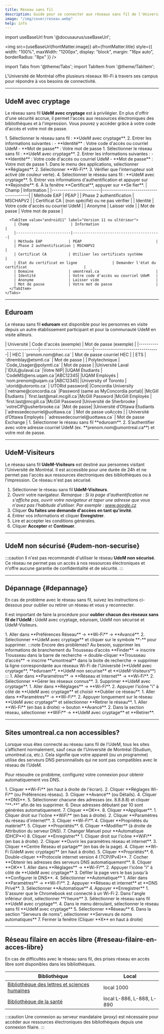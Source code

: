 ```yaml
---
title: Réseau sans fil
description: Guide pour se connecter aux réseaux sans fil de l'Université de Montréal.
image: "/img/cover/reseau.webp"
help: info
---
```


import useBaseUrl from '@docusaurus/useBaseUrl';

<img 
  src={useBaseUrl(frontMatter.image)} 
  alt={frontMatter.title} 
  style={{
    width: "100%",
    maxWidth: "1200px",
    display: "block",
    margin: "16px auto",
    borderRadius: "8px"
  }} 
/>


import Tabs from '@theme/Tabs';
import TabItem from '@theme/TabItem';

L'Université de Montréal offre plusieurs réseaux Wi-Fi à travers ses campus pour répondre à vos besoins de connectivité.

---

## UdeM avec cryptage

Le réseau sans fil **UdeM avec cryptage** est à privilégier. En plus d'offrir d'une sécurité accrue, il permet l'accès aux ressources électroniques des bibliothèques et à l'impression. Vous pouvez y accéder grâce à votre code d'accès et votre mot de passe.

<Tabs groupId="os-wifi-udem">
  <TabItem value="macos" label="macOS">
    1. Sélectionner le réseau sans fil : **UdeM avec cryptage**.  
    2. Entrer les informations suivantes :  
       - **Identité** : Votre code d'accès ou courriel UdeM  
       - **Mot de passe** : Votre mot de passe
  </TabItem>

  <TabItem value="windows" label="Windows">
    1. Sélectionner le réseau sans fil : **UdeM avec cryptage**.  
    2. Entrer les informations suivantes :  
       - **Identité** : Votre code d'accès ou courriel UdeM  
       - **Mot de passe** : Votre mot de passe  
  </TabItem>

  <TabItem value="ios" label="iOS">
    1. Dans le menu des applications, sélectionner **Réglages**.  
    2. Sélectionner **Wi-Fi**.  
    3. Vérifier que l’interrupteur soit activé (de couleur verte).
    4. Sélectionner le réseau sans fil : **UdeM avec cryptage**.  
    5. Entrer vos informations d'authentification et appuyer sur **Rejoindre**.  
    6. À la fenêtre **Certificat**, appuyer sur **Se fier**.  
  </TabItem>

  <TabItem value="android" label="Android">
    <Tabs>
      <TabItem value="android10" label="Version 10 ou antérieur">
        | Champ                   | Information                            |
        |-------------------------|----------------------------------------|
        | Méthode EAP            | PEAP                                  |
        | Phase 2 authentification | MSCHAPV2                             |
        | Certificat CA          | (non spécifié) ou ne pas vérifier     |
        | Identité               | Votre code d'accès ou courriel UdeM   |
        | Anonyme                | Laisser vide                          |
        | Mot de passe           | Votre mot de passe                    |
      </TabItem>

      <TabItem value="android11" label="Version 11 ou ultérieur">
        | Champ                   | Information                            |
        |-------------------------|----------------------------------------|
        | Méthode EAP            | PEAP                                  |
        | Phase 2 authentification | MSCHAPV2                             |
        | Certificat CA          | Utiliser les certificats système       |
        | État du certificat en ligne                | Demander l'état du certificat                          |
        | Domaine                | umontreal.ca                          |
        | Identité               | Votre code d'accès ou courriel UdeM   |
        | Anonyme                | Laisser vide                          |
        | Mot de passe           | Votre mot de passe                    |
      </TabItem>
    </Tabs>
  </TabItem>
</Tabs>

---

## Eduroam

Le réseau sans fil **eduroam** est disponible pour les personnes en visite depuis un autre établissement participant et pour la communauté UdeM en visite ailleurs.

<Tabs groupId="eduroam-access">
  <TabItem value="visitors" label="Visiteurs à l'UdeM">
    | Université                | Code d'accès (exemple)    | Mot de passe (exemple)         |
    |---------------------------|---------------------------|---------------------------------|
    | HEC                      | `prenom.nom@hec.ca`        | Mot de passe courriel HEC      |
    | ETS                      | `dtremblay@etsmtl.ca`      | Mot de passe                   |
    | Polytechnique            | `Code_Usager@polymtl.ca`   | Mot de passe                   |
    |Université Laval |`IDUL@ulaval.ca` |Votre NIP|
        |UQAM Étudiants | `CodeMS@ens.uqam.ca`|ABC12345|
        |UQAM Employés | `nom.prenom@uqam.ca`|ABC12345|
        |University of Toronto | `utorid@utoronto.ca`  | UTORid password|
        |Concordia University |`netname@concordia.ca` |Password (same as MyConcordia portal)|
        |McGill Étudiants | `first.last@mail.mcgill.ca`|McGill Password
        |McGill Employés | `first.last@mcgill.ca`|McGill Password
        |Université de Sherbrooke | `votreCIP@usherbrooke.ca` |Mot de passe|
        |Université d’Ottawa Étudiants |`adressedecourriel@uottawa.ca` | Mot de passe uoAccès |
        | Université d’Ottawa Employés | `adressedecourriel@uottawa.ca` | Mot de passe Exchange |
  </TabItem>

  <TabItem value="udem-visiting" label="Communauté UdeM en visite ailleurs">
    1. Sélectionner le réseau sans fil **eduroam**.  
    2. S’authentifier avec votre adresse courriel UdeM (ex. **prenom.nom@umontreal.ca**) et votre mot de passe.
  </TabItem>
</Tabs>

---

## UdeM-Visiteurs

Le réseau sans fil **UdeM-Visiteurs** est destiné aux personnes visitant l'Université de Montréal. Il est accessible pour une durée de 24h et ne permet pas l'accès aux ressources électroniques des bibliothèques ou à l'impression. Ce réseau n'est pas sécurisé.

 1. Sélectionner le réseau sans fil **UdeM-Visiteurs**.
 2. Ouvrir votre navigateur.
 *Remarque : Si la page d'authentification ne s'affiche pas, ouvrir votre navigateur et taper une adresse que vous n'avez pas l'habitude d'utiliser. Par exemple : www.google.cz*
 3. Cliquer **Ou faites une demande d'accèes en tant qu'invité**.
 4. Entrer vos informations et cliquer **Enregistrer**.
 5. Lire et accepter les conditions générales.
 6. Cliquer **Accepter** et **Continuer**. 

---

## UdeM non sécurisé {#udem-non-securise}

:::caution
Il n'est pas recommandé d'utiliser le réseau **UdeM non sécurisé**. Ce réseau ne permet pas un accès à nos ressources électroniques et n'offre aucune garantie de confidentialité et de sécurité.
:::

---

## Dépannage {#depannage}

En cas de problème avec le réseau sans fil, suivez les instructions ci-dessous pour oublier ou retirer un réseau et vous y reconnecter. 

Il est important de faire la procédure pour **oublier chacun des réseaux sans fil de l'UdeM :** UdeM avec cryptage, eduroam, UdeM non sécurisé et UdeM-Visiteurs.

<Tabs groupId="os-troubleshoot">
  <TabItem value="macos" label="macOS">
    1. Aller dans **Préférences Réseau** → **Wi-Fi** → **Avancé**.  
    2. Sélectionner **UdeM avec cryptage** et cliquer sur le symbole **-** pour supprimer.  
    :::note
    Encore des problèmes? Au besoin, supprimer les informations de branchement du Trousseau d’accès
    **Finder** → inscrire Trousseau dans la barre de recherche → double-cliquer **Trousseau d’accès** → inscrire
    **umontreal** dans la boite de recherche → supprimer la ligne correspondante aux réseaux Wi-Fi de l'Université (**UdeM avec cryptage**, **eduroam**, **UdeM non securise** et **UdeM-Visiteurs**)
    :::
  </TabItem>

  <TabItem value="windows" label="Windows">
    1. Aller dans **Paramètres** → **Réseau et Internet** → **Wi-Fi**.  
    2. Sélectionner **Gérer les réseaux connus**.  
    3. Supprimer **UdeM avec cryptage**.
  </TabItem>

  <TabItem value="ios" label="iOS">
    1. Aller dans **Réglages** → **Wi-Fi**.  
    2. Appuyer l'icône "i" à côté de **UdeM avec cryptage** et choisir **Oublier ce réseau**.
  </TabItem>

  <TabItem value="android" label="Android">
    1. Aller dans **Paramètres** → **Wi-Fi**.  
    2. Appuyer longuement sur le réseau **UdeM avec cryptage** et sélectionner **Retirer le réseau**.
  </TabItem>

  <TabItem value="chromebook" label="Chromebook">
    1. Aller **Wi-Fi** (en bas à droite) →  bouton **Avancé**.
    2. Dans la section réseau, sélectionner **WiFi** → **UdeM avec cryptage** et **Retirer**.
  </TabItem>
</Tabs>

---

## Sites umontreal.ca non accessibles?

Lorsque vous êtes connecté au réseau sans fil de l’UdeM, tous les sites s’affichent normalement, sauf ceux de l’Université de Montréal (Studium, umontreal.ca, etc.). Cela signifie que votre appareil (ou un programme) utilise des serveurs DNS personnalisés qui ne sont pas compatibles avec le réseau de l’UdeM.

Pour résoudre ce problème, configurez votre connexion pour obtenir automatiquement vos DNS.

<Tabs groupId="os-troubleshoot-2">
  <TabItem value="macos" label="macOS">
    1. Cliquer **Wi-Fi** (en haut à droite de l'écran).   
    2. Cliquer **Réglages Wi-Fi** (ou Préférences réseau).
    3. Cliquer **Avancé** (ou Détails).
    4. Cliquer **DNS**.
    5. Sélectionner chacune des adresses (ex. 8.8.8.8) et cliquer "**-**" afin de les supprimer.
    6. Deux adresses débutant par 10 sont générées automatiquement.
    7. Cliquer **OK**.
    8. Cliquer **Appliquer**.
  </TabItem>

<TabItem value="windows" label="Windows">
  <Tabs>
  <TabItem value="Windows11" label="Windows 11">
    1. Cliquer droit sur l'icône **WiFi** (en bas à droite).  
    2. Cliquer **Paramètres du réseau d'internet**.
    3. Cliquer **Wi-Fi**.
    4. Cliquer **Propriétés du matériel**.
    5. Cliquer **Propriétés**.
    6. Cliquer **Modifier** (à droite de Attribution du serveur DNS).
    7. Changer Manuel pour **Automatique (DHCP**)
    8. Cliquer **Enregistrer**
  </TabItem>
   
  <TabItem value="Windows10" label="Windows 10">
    1. Cliquer droit sur l'icône **WiFi** (en bas à droite).  
    2. Cliquer **Ouvrir les paramètres réseau et internet**.
    3. Cliquer **Centre Réseau et partage** (en bas de la page).
    4. Cliquer **Wi-Fi (UdeM avec cryptage)** (en haut à droite).
    5. Cliquer **Propriétés**.
    6. Double-cliquer **Protocole internet version 4 (TCP/IPv4)**.
    7. Cocher **Obtenir les adresses des serveurs DNS automatiquement**.
    8. Cliquer **OK**
  </TabItem>
  </Tabs>
</TabItem>

  <TabItem value="ios" label="iOS">
    1. Aller dans **Réglages** → **Wi-Fi**.  
    2. Appuyer l'icône "i" à côté de **UdeM avec cryptage**
    3. Défiler la page vers le bas jusqu'à **Configurer le DNS**.
    4. Sélectionner **Automatique**
  </TabItem>

  <TabItem value="android" label="Android">
    1. Aller dans **Paramètres** → **Wi-Fi**.  
    2. Appuyer **Réseau et internet** et **DNS Privé**.
    3. Sélectionner **Automatique**
    4. Appuyer **Enregistrer**
  </TabItem>

  <TabItem value="chromebook" label="Chromebook">
    1. S'assurer que le Chromebook est connecté à un Wi-Fi
    2. Dans l'angle inférieur droit, sélectionner **l'heure**
    3. Sélectionner le réseau sans fil **UdeM avec cryptage**.
    4. Dans le menu déroulant, sélectionner le réseau sans fil **UdeM avec cryptage**
    5. Sélectionner **Réseau**
    6. Dans la section "Serveurs de noms", sélectionner **Serveurs de noms automatiques**
    7. Fermer la fenêtre (Cliquer **X** en haut à droite)
  </TabItem>
</Tabs>

---

## Réseau filaire en accès libre {#reseau-filaire-en-acces-libre}

En cas de difficultés avec le réseau sans fil, des prises réseau en accès libre sont disponibles dans les bibliothèques.

| Bibliothèque                             | Local                          |
|------------------------------------------|--------------------------------|
| [Bibliothèque des lettres et sciences humaines](https://bib.umontreal.ca/espaces/#lsh) | local 1000                     |
| [Bibliothèque de la santé](https://bib.umontreal.ca/espaces/#sante)                 | local L-886, L-888, L-890     |

:::caution
Une connexion au serveur mandataire (*proxy*) est nécessaire pour accéder aux ressources électroniques des bibliothèques depuis une connexion filaire.
:::